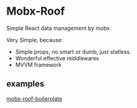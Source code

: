 # Mobx-Roof

Simple React data management by mobx.

Very Simple, because:

- Simple props, no smart or dumb, just statless.
- Wonderful effective middlewares
- MVVM framework

## examples

[mobx-roof-boilerplate](https://github.com/mobx-roof/mobx-roof-boilerplate)